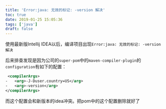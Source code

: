 ```yaml
---
title: 'Error:java: 无效的标记: -version 解决'
toc: true
date: 2019-01-25 15:05:36
tags: ['java']
draft: false
---
```


使用最新版Intellij IDEA以后，编译项目出现`Error:java: 无效的标记: -version 解决`

后来排查发现是因为公司的`super-pom`中的`maven-compiler-plugin`的`configuration`有如下的配置：

```xml
 <compilerArgs>
-   <arg>-J-Duser.country=US</arg>
-   <arg>-version</arg>
</compilerArgs>
```

而这个配置会和新版本的idea冲突。把pom中的这个配置删除就好了


